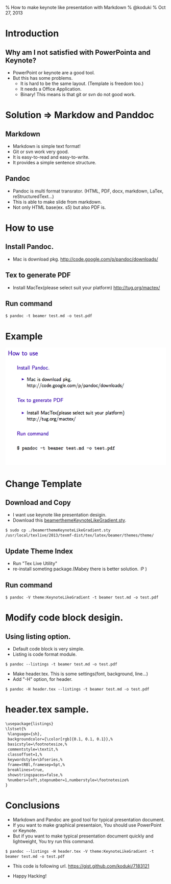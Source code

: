 % How to make keynote like presentation with Markdown
% @koduki
% Oct 27, 2013

Introduction
================================================================================
## Why am I not satisfied with PowerPointa and Keynote?
- PowerPoint or keynote are a good tool.
- But this has some problems.
	- It is hard to be the same layout. (Template is freedom too.)
	- It needs a Office Application.
	- Binary! This means is that git or svn do not good work.

Solution => Markdow and Panddoc
================================================================================
## Markdown
- Markdown is simple text format!
- Git or svn work very good.
- It is easy-to-read and easy-to-write.
- It provides a simple sentence structure.

## Pandoc
- Pandoc is multi format transrator. (HTML, PDF, docx, markdown, LaTex, reStructuredText...)
- This is able to make slide from markdown. 
- Not only HTML base(ex. s5) but also PDF is.

How to use
================================================================================
## Install Pandoc.
- Mac is download pkg.
http://code.google.com/p/pandoc/downloads/

## Tex to generate PDF 
- Install MacTex(please select suit your platform)
http://tug.org/mactex/

## Run command
```{.sh}
$ pandoc -t beamer test.md -o test.pdf
```

Example
================================================================================
!["default slide"](./images/slide-sample01.png)

Change Template
================================================================================
## Download and Copy
- I want use keynote like presentation desigin.
- Download this [beamerthemeKeynoteLikeGradient.sty](https://sites.google.com/site/tokeijikakenoringo/Home/keynote-like-gradient-theme-for-latex-beamer).
```{.sh}
$ sudo cp ./beamerthemeKeynoteLikeGradient.sty /usr/local/texlive/2013/texmf-dist/tex/latex/beamer/themes/theme/
```

## Update Theme Index
- Run "Tex Live Utility"
- re-install someting package.(Mabey there is better solution. :P )

## Run command
```{.sh}
$ pandoc -V theme:KeynoteLikeGradient -t beamer test.md -o test.pdf
```

Modify code block desigin.
================================================================================
## Using listing option.
- Default code block is very simple.
- Listing is code format module.
```{.sh}
$ pandoc --listings -t beamer test.md -o test.pdf
```
- Make header.tex. This is some settings(font, background, line...)
- Add "-H" option, for header.
```{.sh}
$ pandoc -H header.tex --listings -t beamer test.md -o test.pdf
```

header.tex sample.
================================================================================
```{#tex}
\usepackage{listings}
\lstset{%
 %language={sh},
 backgroundcolor={\color[rgb]{0.1, 0.1, 0.1}},%
 basicstyle=\footnotesize,%
 commentstyle=\textit,%
 classoffset=1,%
 keywordstyle=\bfseries,%
 frame=tRBl,framesep=5pt,%
 breaklines=true,
 showstringspaces=false,%
 %numbers=left,stepnumber=1,numberstyle=\footnotesize%
}
```

Conclusions
================================================================================
- Markdown and Pandoc are good tool for typical presentation document.
- If you want to make graphical presentaion, You should use PowerPoint or Keynote.
- But if you want to make typical presentation document quickly and lightweight, You try run this command.
```{.sh}
$ pandoc --listings -H header.tex -V theme:KeynoteLikeGradient -t beamer test.md -o test.pdf
```
- This code is following url.
https://gist.github.com/koduki/7183121

- Happy Hacking!

